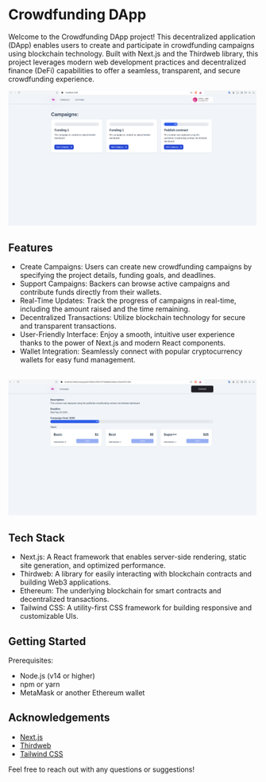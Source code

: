 # Crowdfunding DApp

<p>Welcome to the Crowdfunding DApp project! This decentralized application (DApp) enables users to create and participate in crowdfunding campaigns using blockchain technology. Built with Next.js and the Thirdweb library, this project leverages modern web development practices and decentralized finance (DeFi) capabilities to offer a seamless, transparent, and secure crowdfunding experience. </p>

<img src="images/campaigns.png" alt="crowdfunding_campaigns" width="500">

## Features

- Create Campaigns: Users can create new crowdfunding campaigns by specifying the project details, funding goals, and deadlines.
- Support Campaigns: Backers can browse active campaigns and contribute funds directly from their wallets.
- Real-Time Updates: Track the progress of campaigns in real-time, including the amount raised and the time remaining.
- Decentralized Transactions: Utilize blockchain technology for secure and transparent transactions.
- User-Friendly Interface: Enjoy a smooth, intuitive user experience thanks to the power of Next.js and modern React components.
- Wallet Integration: Seamlessly connect with popular cryptocurrency wallets for easy fund management.

<br/>
<img src="images/campaign_1.png" alt="crowdfunding_campaigns" width="500">

## Tech Stack

- Next.js: A React framework that enables server-side rendering, static site generation, and optimized performance.
- Thirdweb: A library for easily interacting with blockchain contracts and building Web3 applications.
- Ethereum: The underlying blockchain for smart contracts and decentralized transactions.
- Tailwind CSS: A utility-first CSS framework for building responsive and customizable UIs.

## Getting Started

Prerequisites:

- Node.js (v14 or higher)
- npm or yarn
- MetaMask or another Ethereum wallet

## Acknowledgements

- [Next.js](https://nextjs.org/)
- [Thirdweb](https://thirdweb.com/)
- [Tailwind CSS](https://tailwindcss.com/)

Feel free to reach out with any questions or suggestions!
